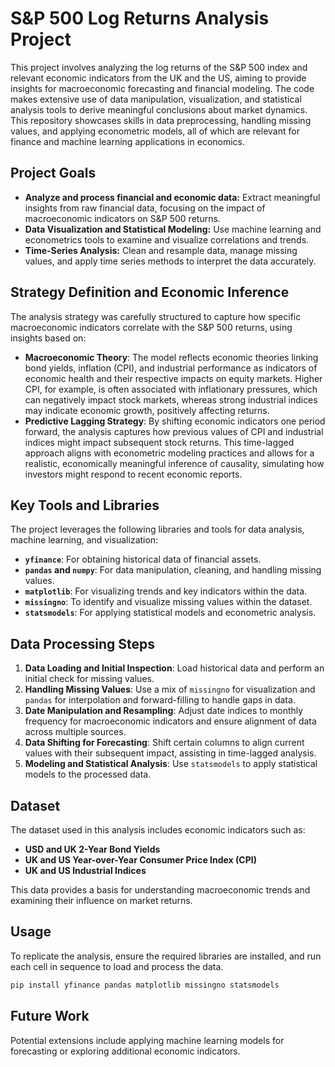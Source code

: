 # S&P 500 Log Returns Analysis Project

This project involves analyzing the log returns of the S&P 500 index and relevant economic indicators from the UK and the US, aiming to provide insights for macroeconomic forecasting and financial modeling. The code makes extensive use of data manipulation, visualization, and statistical analysis tools to derive meaningful conclusions about market dynamics. This repository showcases skills in data preprocessing, handling missing values, and applying econometric models, all of which are relevant for finance and machine learning applications in economics.

## Project Goals
- **Analyze and process financial and economic data:** Extract meaningful insights from raw financial data, focusing on the impact of macroeconomic indicators on S&P 500 returns.
- **Data Visualization and Statistical Modeling:** Use machine learning and econometrics tools to examine and visualize correlations and trends.
- **Time-Series Analysis:** Clean and resample data, manage missing values, and apply time series methods to interpret the data accurately.

## Strategy Definition and Economic Inference
The analysis strategy was carefully structured to capture how specific macroeconomic indicators correlate with the S&P 500 returns, using insights based on:
- **Macroeconomic Theory**: The model reflects economic theories linking bond yields, inflation (CPI), and industrial performance as indicators of economic health and their respective impacts on equity markets. Higher CPI, for example, is often associated with inflationary pressures, which can negatively impact stock markets, whereas strong industrial indices may indicate economic growth, positively affecting returns.
- **Predictive Lagging Strategy**: By shifting economic indicators one period forward, the analysis captures how previous values of CPI and industrial indices might impact subsequent stock returns. This time-lagged approach aligns with econometric modeling practices and allows for a realistic, economically meaningful inference of causality, simulating how investors might respond to recent economic reports.

## Key Tools and Libraries
The project leverages the following libraries and tools for data analysis, machine learning, and visualization:
- **`yfinance`**: For obtaining historical data of financial assets.
- **`pandas` and `numpy`**: For data manipulation, cleaning, and handling missing values.
- **`matplotlib`**: For visualizing trends and key indicators within the data.
- **`missingno`**: To identify and visualize missing values within the dataset.
- **`statsmodels`**: For applying statistical models and econometric analysis.

## Data Processing Steps
1. **Data Loading and Initial Inspection**: Load historical data and perform an initial check for missing values.
2. **Handling Missing Values**: Use a mix of `missingno` for visualization and `pandas` for interpolation and forward-filling to handle gaps in data.
3. **Date Manipulation and Resampling**: Adjust date indices to monthly frequency for macroeconomic indicators and ensure alignment of data across multiple sources.
4. **Data Shifting for Forecasting**: Shift certain columns to align current values with their subsequent impact, assisting in time-lagged analysis.
5. **Modeling and Statistical Analysis**: Use `statsmodels` to apply statistical models to the processed data.

## Dataset
The dataset used in this analysis includes economic indicators such as:
- **USD and UK 2-Year Bond Yields**
- **UK and US Year-over-Year Consumer Price Index (CPI)**
- **UK and US Industrial Indices**

This data provides a basis for understanding macroeconomic trends and examining their influence on market returns.

## Usage
To replicate the analysis, ensure the required libraries are installed, and run each cell in sequence to load and process the data.

```bash
pip install yfinance pandas matplotlib missingno statsmodels
```

## Future Work
Potential extensions include applying machine learning models for forecasting or exploring additional economic indicators. 

